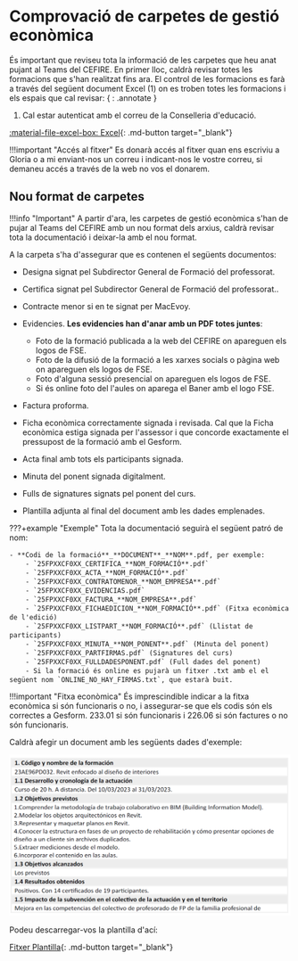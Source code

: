 # Comprovació de carpetes de gestió econòmica


És important que reviseu tota la informació de les carpetes que heu anat pujant al Teams del CEFIRE. En primer lloc, caldrà revisar totes les formacions que s'han realitzat fins ara. El control de les formacions es farà a través del següent document Excel (1) on es troben totes les formacions i els espais que cal revisar:
{ : .annotate }

1. Cal estar autenticat amb el correu de la Conselleria d'educació.

[:material-file-excel-box: Excel](https://gvaedu-my.sharepoint.com/:x:/r/personal/ar_vicenteboix_edu_gva_es/_layouts/15/Doc.aspx?sourcedoc=%7B3EAC1ABB-CA4F-471F-924F-205086DEC715%7D&file=Full_de_control_estat%20-%20copia.xlsx&wdOrigin=TEAMS-MAGLEV.p2p_ns.rwc&action=default&mobileredirect=true){: .md-button target="_blank"}


!!!important "Accés al fitxer"
    Es donarà accés al fitxer quan ens escriviu a Gloria o a mi enviant-nos un correu i indicant-nos le vostre correu, si demaneu accés a través de la web no vos el donarem.

## Nou format de carpetes

!!!info "Important"
    A partir d'ara, les carpetes de gestió econòmica s'han de pujar al Teams del CEFIRE amb un nou format dels arxius, caldrà revisar tota la documentació i deixar-la amb el nou format.

A la carpeta s'ha d'assegurar que es contenen el següents documentos:

* Designa signat pel Subdirector General de Formació del professorat.
* Certifica signat pel Subdirector General de Formació del professorat..
* Contracte menor si en te signat per MacEvoy.
* Evidencies. **Les evidencies han d'anar amb un PDF totes juntes**:
    - Foto de la formació publicada a la web del CEFIRE on apareguen els logos de FSE.
    - Foto de la difusió de la formació a les xarxes socials o pàgina web on apareguen els logos de FSE.
    - Foto d'alguna sessió presencial on apareguen els logos de FSE.
    - Si és online foto del l'aules on aparega el Baner amb el logo FSE.
* Factura proforma.
* Ficha econòmica correctamente signada i revisada. Cal que la Ficha econòmica estiga signada per l'assessor i que concorde exactamente el pressupost de la formació amb el Gesform.

* Acta final amb tots els participants signada.
* Minuta del ponent signada digitalment.
* Fulls de signatures signats pel ponent del curs.
* Plantilla adjunta al final del document amb les dades emplenades.

???+example "Exemple"
    Tota la documentació seguirà el següent patró de nom:
    
    - **Codi de la formació**_**DOCUMENT**_**NOM**.pdf, per exemple:
        - `25FPXXCF0XX_CERTIFICA_**NOM_FORMACIÓ**.pdf`
        - `25FPXXCF0XX_ACTA_**NOM_FORMACIÓ**.pdf`
        - `25FPXXCF0XX_CONTRATOMENOR_**NOM_EMPRESA**.pdf`
        - `25FPXXCF0XX_EVIDENCIAS.pdf`
        - `25FPXXCF0XX_FACTURA_**NOM_EMPRESA**.pdf`
        - `25FPXXCF0XX_FICHAEDICION_**NOM_FORMACIÓ**.pdf` (Fitxa econòmica de l'edició)
        - `25FPXXCF0XX_LISTPART_**NOM_FORMACIÓ**.pdf` (Llistat de participants)
        - `25FPXXCF0XX_MINUTA_**NOM_PONENT**.pdf` (Minuta del ponent)
        - `25FPXXCF0XX_PARTFIRMAS.pdf` (Signatures del curs)
        - `25FPXXCF0XX_FULLDADESPONENT.pdf` (Full dades del ponent)
        - Si la formació és online es pujarà un fitxer .txt amb el el següent nom `ONLINE_NO_HAY_FIRMAS.txt`, que estarà buit.

!!!important "Fitxa econòmica"
    És imprescindible indicar a la fitxa econòmica si són funcionaris o no, i assegurar-se que els codis són els correctes a Gesform. 233.01 si són funcionaris i 226.06 si són factures o no són funcionaris.


Caldrà afegir un document amb les següents dades d'exemple:

![Exemple](./img/ge_comprova/1.png)

Podeu descarregar-vos la plantilla d'ací:

[Fitxer Plantilla](./Docs/Plantilla.docx){: .md-button target="_blank"}







